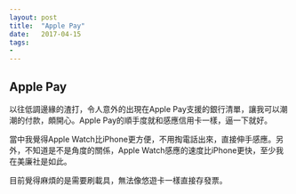 ```yaml
---
layout: post
title:  "Apple Pay"
date:   2017-04-15
tags:
-
---
```

## Apple Pay

以往低調邊緣的渣打，令人意外的出現在Apple Pay支援的銀行清單，讓我可以潮潮的付款，頗開心。Apple Pay的順手度就和感應信用卡一樣，逼一下就好。

當中我覺得Apple Watch比iPhone更方便，不用掏電話出來，直接伸手感應。另外，不知道是不是角度的關係，Apple Watch感應的速度比iPhone更快，至少我在美廉社是如此。

目前覺得麻煩的是需要刷載具，無法像悠遊卡一樣直接存發票。